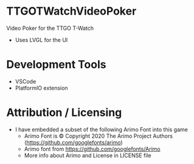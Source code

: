 # TTGOTWatchVideoPoker
Video Poker for the TTGO T-Watch
- Uses LVGL for the UI

# Development Tools
- VSCode
- PlatformIO extension

# Attribution / Licensing
- I have embedded a subset of the following Arimo Font into this game
   - Arimo Font is © Copyright 2020 The Arimo Project Authors (https://github.com/googlefonts/arimo)
   - Arimo font from https://github.com/googlefonts/Arimo
   - More info about Arimo and License in LICENSE file
